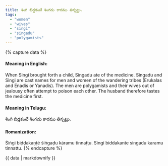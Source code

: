 ```yaml
---
title: శింగి బిడ్డకంటే శింగడు కారము తిన్నట్టు.
tags:
  - "women"
  - "wives"
  - "singi"
  - "singadu"
  - "polygamists"
---
```


{% capture data %}
#### Meaning in English:
When Singi brought forth a child, Singadu ate of the medicine.
Singadu and Singi are cast names for men and women of the wandering tribes (Erukalas and Enadis or Yanadis). The men are polygamists and their wives out of jealousy often attempt to poison each other. The husband therefore tastes the medicine first.

#### Meaning in Telugu:
శింగి బిడ్డకంటే శింగడు కారము తిన్నట్టు.

#### Romanization:
Śiṅgi biḍḍakaṇṭē śiṅgaḍu kāramu tinnaṭṭu.
Singi biddakante singadu karamu tinnattu.
{% endcapture %}

{{ data | markdownify }}

